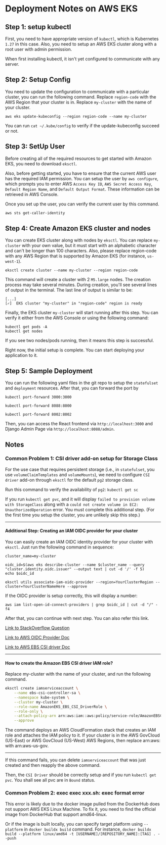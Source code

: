 # Deployment Notes on AWS EKS

## Step 1: setup kubectl
First, you need to have appropriate version of `kubectl`, which is Kubernetes `1.27` in this case.
Also, you need to setup an AWS EKS cluster along with a root user with admin permission. 

When first installing kubectl, it isn't yet configured to communicate with any server.

## Step 2: Setup Config
You need to update the configuration to communicate with a particular cluster, you can run the following command. Replace `region-code` with the AWS Region that your cluster is in. Replace `my-cluster` with the name of your cluster.


```
aws eks update-kubeconfig --region region-code --name my-cluster
```

You can run ``` cat ~/.kube/config ``` to verify if the update-kubeconfig succeed or not. 

## Step 3: SetUp User
Before creating all of the required resources to get started with Amazon EKS, you need to download ```eksctl```.

Also, before getting started, you have to ensure that the current AWS user has the required IAM permission. You can setup the user by `aws configure`, which prompts you to enter AWS `Access Key ID`, `AWS Secret Access Key`, `Default Region Name`, and `Default Output Format`. These information can be retrieved in AWS Console.

Once you set up the user, you can verify the current user by this command. 

```bash
aws sts get-caller-identity
``` 

## Step 4: Create Amazon EKS cluster and nodes
You can create EKS cluster along with nodes by `eksctl`.
You can replace `my-cluster` with your own value, but it must start with an alphabetic character and can't be longer than 100 characters. 
Also, please replace region-code with any AWS Region that is supported by Amazon EKS (for instance, `us-west-1`).

```
eksctl create cluster --name my-cluster --region region-code
```

This command will create a cluster with 2 `M5.large` nodes. The creation process may take several minutes. During creation, you'll see several lines of output in the terminal. The last line of output is similar to be: 

```
[...] 
[✓]  EKS cluster "my-cluster" in "region-code" region is ready
```

Finally, the EKS cluster `my-cluster` will start running after this step. You can verify it either from the AWS Console or using the following command:

```
kubectl get pods -A
kubectl get nodes
```
If you see two nodes/pods running, then it means this step is successful.

Right now, the initial setup is complete. You can start deploying your application to it. 

## Step 5: Sample Deployment
You can run the following yaml files in the git repo to setup the `statefulset` and `deployment` resources. 
After that, you can forward the port by 
```
kubectl port-forward 3000:3000
```
```
kubectl port-forward 8088:8000
```
```
kubectl port-forward 8002:8002
```

Then, you can access the React frontend via `http://localhost:3000` and Django Admin Page via `http://localhost:8088/admin`.


## Notes 
### Common Problem 1: CSI driver add-on setup for Storage Class 
For the use case that requires persistent storage (i.e., in `statefulset`, you use `volumeClaimTemplates` and `volumeMounts`), we need to configure `CSI driver` add-on through `eksctl`  for the default `pg2` storage class.

Run this command to verify the availability of `pg2`:
```kubectl get sc```

If you run ```kubectl get pvc```, and it will display `failed to provision volume with StorageClass` along with a `could not create volume in EC2: UnauthorizedOperation` error. You must complete this additional step. (For the first time you setup the cluster, you are unlikely skip this step.)

----
#### Additional Step: Creating an IAM OIDC provider for your cluster
You can easily create an IAM OIDC identity provider for your cluster with `eksctl`.
Just run the following command in sequence: 

```
cluster_name=my-cluster
```

```
oidc_id=$(aws eks describe-cluster --name $cluster_name --query "cluster.identity.oidc.issuer" --output text | cut -d '/' -f 5)
echo $oidc_id
```

```
eksctl utils associate-iam-oidc-provider --region=YourClusterRegion --cluster=YourClusterNameHere --approve
```

If the OIDC provider is setup correctly, this will display a number: 

```
aws iam list-open-id-connect-providers | grep $oidc_id | cut -d "/" -f4
```

After that, you can continue with next step. You can also refer this link.

[Link to StackOverflow Question](https://stackoverflow.com/questions/75758115/persistentvolumeclaim-is-stuck-waiting-for-a-volume-to-be-created-either-by-ex)

[Link to AWS OIDC Provider Doc](https://docs.aws.amazon.com/eks/latest/userguide/enable-iam-roles-for-service-accounts.html)

[Link to AWS EBS CSI driver Doc](https://docs.aws.amazon.com/eks/latest/userguide/managing-ebs-csi.html#adding-ebs-csi-eks-add-on)

-----
#### How to create the Amazon EBS CSI driver IAM role?
Replace my-cluster with the name of your cluster, and run the following command. 
``` bash
eksctl create iamserviceaccount \
    --name ebs-csi-controller-sa \
    --namespace kube-system \
    --cluster my-cluster \
    --role-name AmazonEKS_EBS_CSI_DriverRole \
    --role-only \
    --attach-policy-arn arn:aws:iam::aws:policy/service-role/AmazonEBSCSIDriverPolicy \
    --approve
```
The command deploys an AWS CloudFormation stack that creates an IAM role and attaches the IAM policy to it. If your cluster is in the AWS GovCloud (US-East) or AWS GovCloud (US-West) AWS Regions, then replace arn:aws: with arn:aws-us-gov.

-----
If this command fails, you can delete `iamserviceaccount` that was just created and then reapply the above command.

Then, the `CSI Driver` should be correctly setup and if you run `kubectl get pvc`. You shall see all pvc are in `Bound` status.

### Common Problem 2: exec exec xxx.sh: exec format error
This error is likely due to the docker image pulled from the DockerHub does not support AWS EKS Linux Machine. To fix it, you need to find the official image from DockerHub that support amd64-linux. 

Or if the image is built locally, you can specify target platform using `--platform` in `docker buildx build` command. For instance, `docker buildx build --platform linux/amd64 -t [USERNAME]/[REPOSITORY_NAME]:[TAG] . --push`